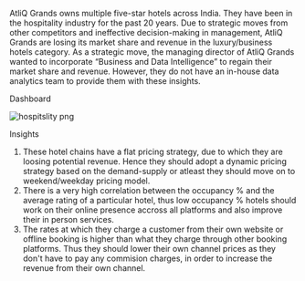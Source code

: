 AtliQ Grands owns multiple five-star hotels across India. They have been in the hospitality industry for the past 20 years. Due to strategic moves from other competitors and ineffective decision-making in management, AtliQ Grands are losing its market share and revenue in the luxury/business hotels category. As a strategic move, the managing director of AtliQ Grands wanted to incorporate “Business and Data Intelligence” to regain their market share and revenue. However, they do not have an in-house data analytics team to provide them with these insights.


Dashboard

![hospitslity png](https://github.com/user-attachments/assets/72b560d8-28a1-4e92-a8e9-85358a0458f6)


Insights
1) These hotel chains have a flat pricing strategy, due to which they are loosing potential revenue. Hence they should adopt a dynamic pricing strategy based on the demand-supply or atleast they should move on to weekend/weekday pricing model.
2) There is a very high correlation between the occupancy % and the average rating of a particular hotel, thus low occupancy % hotels should work on their online presence accross all platforms and also improve their in person services.
3) The rates at which they charge a customer from their own website or offline booking is higher than what they charge through other booking platforms. Thus they should lower their own channel prices as they don't have to pay any commision charges, in order to increase the revenue from their own channel.
